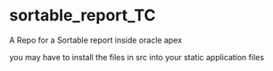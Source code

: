 # sortable_report_TC
A Repo for a Sortable report inside oracle apex

you may have to install the files in src into your static application files
